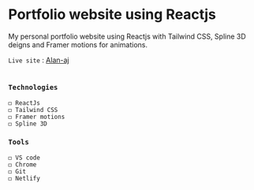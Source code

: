 # Portfolio website using Reactjs

My personal portfolio website using Reactjs with Tailwind CSS, Spline 3D deigns and Framer motions for animations.

`Live site` : [Alan-aj](https://alan-aj.netlify.app)
#
### `Technologies`
```
◻ ReactJs
◻ Tailwind CSS
◻ Framer motions
◻ Spline 3D
```
### `Tools`
```
◻ VS code
◻ Chrome
◻ Git
◻ Netlify
```